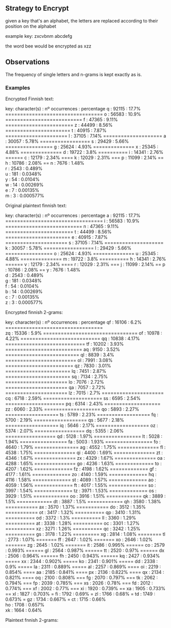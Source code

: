 ## Strategy to Encrypt
given a key that's an alphabet, the letters are replaced according to their position on the alphabet

example key:
zxcvbnm
abcdefg

the word bee would be encrypted as xzz

## Observations

The frequency of single letters and n-grams is kept exactly as is.

### Examples
Encrypted Finnish text:

key: 
character(s) : nº occurrences : percentage 
q :  92115 :      17.7%  =================================
o :  56583 :      10.9%  ==========================
f :  47365 :      9.11%  =======================
z :  44499 :      8.56%  ======================
t :  40915 :      7.87%  =====================
l :  37105 :      7.14%  ====================
a :  30057 :      5.78%  =================
s :  29429 :      5.66%  ================
g :  25624 :      4.93%  ==============
x :  25345 :      4.88%  ==============
d :  19722 :       3.8%  ==========
i :  14341 :      2.76%  ======
c :  12179 :      2.34%  ====
k :  12029 :      2.31%  ===
p :  11099 :      2.14%  ==
h :  10786 :      2.08%  ==
n :   7676 :      1.48%  
r :   2543 :     0.489%  
u :    181 :    0.0348%  
y :     54 :    0.0104%  
w :     14 :   0.00269%  
e :      7 :   0.00135%  
m :      3 :  0.000577%  

Original plaintext finnish text:

key: 
character(s) : nº occurrences : percentage 
a :  92115 :      17.7%  =================================
i :  56583 :      10.9%  ==========================
n :  47365 :      9.11%  =======================
t :  44499 :      8.56%  ======================
e :  40915 :      7.87%  =====================
s :  37105 :      7.14%  ====================
k :  30057 :      5.78%  =================
l :  29429 :      5.66%  ================
o :  25624 :      4.93%  ==============
u :  25345 :      4.88%  ==============
m :  19722 :       3.8%  ==========
h :  14341 :      2.76%  ======
v :  12179 :      2.34%  ====
r :  12029 :      2.31%  ===
j :  11099 :      2.14%  ==
p :  10786 :      2.08%  ==
y :   7676 :      1.48%  
d :   2543 :     0.489%  
g :    181 :    0.0348%  
f :     54 :    0.0104%  
b :     14 :   0.00269%  
c :      7 :   0.00135%  
z :      3 :  0.000577%  


Encrypted finnish 2-grams:


key: 
character(s) : nº occurrences : percentage 
qf :  16106 :       6.2%  =================================     
zq :  15336 :       5.9%  ================================
of :  10978 :      4.22%  ===========================
qq :  10838 :      4.17%  ===========================
tf :  10202 :      3.93%  ==========================
aq :   9150 :      3.52%  =========================
ql :   8839 :       3.4%  ========================
ol :   7991 :      3.08%  =======================
qz :   7830 :      3.01%  ======================
lq :   7451 :      2.87%  ======================
sq :   7134 :      2.75%  =====================
lo :   7076 :      2.72%  =====================
qa :   7057 :      2.72%  =====================
lz :   7015 :       2.7%  =====================
cq :   6718 :      2.59%  ====================
ss :   6595 :      2.54%  ====================
pq :   6314 :      2.43%  ===================
zz :   6060 :      2.33%  ===================
qo :   5893 :      2.27%  ==================
ts :   5789 :      2.23%  ==================
fq :   5700 :      2.19%  ==================
qs :   5677 :      2.18%  ==================
iq :   5646 :      2.17%  ==================
oz :   5374 :      2.07%  =================
dq :   5355 :      2.06%  =================
qd :   5128 :      1.97%  ================
lt :   5028 :      1.94%  ================
fa :   5003 :      1.93%  ================
fo :   4640 :      1.79%  ===============
ag :   4552 :      1.75%  ==============
fl :   4538 :      1.75%  ==============
qi :   4400 :      1.69%  ==============
zt :   4346 :      1.67%  ==============
zx :   4329 :      1.67%  ==============
oa :   4288 :      1.65%  ==============
go :   4236 :      1.63%  =============
to :   4207 :      1.62%  =============
fz :   4198 :      1.62%  =============
gf :   4177 :      1.61%  =============
zo :   4140 :      1.59%  =============
hq :   4116 :      1.58%  =============
st :   4089 :      1.57%  =============
ao :   4059 :      1.56%  =============
ft :   4017 :      1.55%  =============
so :   3997 :      1.54%  =============
tz :   3971 :      1.53%  =============
os :   3929 :      1.51%  ============
oo :   3916 :      1.51%  ============
qk :   3889 :       1.5%  ============
dt :   3887 :       1.5%  ============
qh :   3580 :      1.38%  ===========
ax :   3570 :      1.37%  ===========
do :   3512 :      1.35%  ===========
ot :   3417 :      1.32%  ==========
qp :   3410 :      1.31%  ==========
od :   3372 :       1.3%  ==========
ll :   3360 :      1.29%  ==========
at :   3338 :      1.28%  ==========
oc :   3301 :      1.27%  ==========
xz :   3271 :      1.26%  ==========
qc :   3242 :      1.25%  ==========
gs :   3178 :      1.22%  =========
xg :   2814 :      1.08%  ========
tl :   2773 :      1.07%  =======
ff :   2647 :      1.02%  =======
xo :   2646 :      1.02%  =======
zg :   2645 :      1.02%  =======
it :   2586 :     0.995%  ======
co :   2579 :     0.993%  ======
gl :   2564 :     0.987%  ======
tt :   2520 :      0.97%  ======
dx :   2506 :     0.964%  ======
fh :   2450 :     0.943%  ======
kq :   2427 :     0.934%  =====
xx :   2344 :     0.902%  =====
ko :   2341 :     0.901%  =====
dd :   2338 :       0.9%  =====
la :   2311 :     0.889%  =====
al :   2257 :     0.869%  ====
oi :   2219 :     0.854%  ====
aa :   2185 :     0.841%  ====
px :   2136 :     0.822%  ====
qx :   2134 :     0.821%  ====
oq :   2100 :     0.808%  ===
fg :   2070 :     0.797%  ===
tk :   2062 :     0.794%  ===
fp :   2039 :     0.785%  ===
xs :   2026 :      0.78%  ===
fd :   2012 :     0.774%  ===
xf :   2002 :      0.77%  ===
xi :   1920 :     0.739%  ==
xa :   1905 :     0.733%  ==
xl :   1827 :     0.703%  =
fi :   1792 :      0.69%  =
zl :   1766 :      0.68%  =
td :   1749 :     0.673%  =
gz :   1734 :     0.667%  =
ct :   1715 :      0.66%  
ho :   1708 :     0.657%  
xk :   1664 :      0.64%  

Plaintext fnnish 2-grams:


